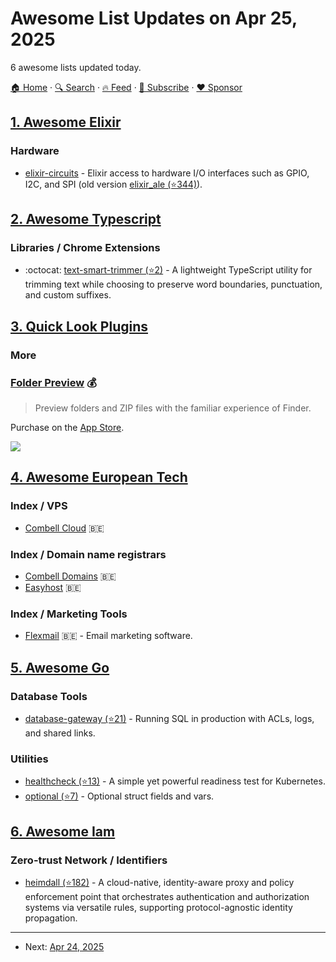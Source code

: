 # Awesome List Updates on Apr 25, 2025

6 awesome lists updated today.

[🏠 Home](/README.md) · [🔍 Search](https://www.trackawesomelist.com/search/) · [🔥 Feed](https://www.trackawesomelist.com/rss.xml) · [📮 Subscribe](https://trackawesomelist.us17.list-manage.com/subscribe?u=d2f0117aa829c83a63ec63c2f&id=36a103854c) · [❤️  Sponsor](https://github.com/sponsors/theowenyoung)



## [1. Awesome Elixir](/content/h4cc/awesome-elixir/README.md)

### Hardware

*   [elixir-circuits](https://github.com/elixir-circuits) - Elixir access to hardware I/O interfaces such as GPIO, I2C, and SPI (old version [elixir\_ale (⭐344)](https://github.com/fhunleth/elixir_ale)).

## [2. Awesome Typescript](/content/dzharii/awesome-typescript/README.md)

### Libraries / Chrome Extensions

*   :octocat: [text-smart-trimmer (⭐2)](https://github.com/vaidehimani/text-smart-trimmer) - A lightweight TypeScript utility for trimming text while choosing to preserve word boundaries, punctuation, and custom suffixes.

## [3. Quick Look Plugins](/content/sindresorhus/quick-look-plugins/README.md)

### More

### [Folder Preview](https://anybox.ltd/folder-preview) 💰

> Preview folders and ZIP files with the familiar experience of Finder.

Purchase on the [App Store](https://apps.apple.com/app/folder-preview/id6698876601).

[![](https://github.com/sindresorhus/quick-look-plugins/raw/main/screenshots/FolderPreview.png)](https://anybox.ltd/folder-preview)

## [4. Awesome European Tech](/content/uscneps/Awesome-European-Tech/README.md)

### Index / VPS

*   [Combell Cloud](https://www.combell.com/en/cloud-server) 🇧🇪

### Index / Domain name registrars

*   [Combell Domains](https://www.combell.com/en/domain-names) 🇧🇪
*   [Easyhost](https://www.easyhost.be/en/) 🇧🇪

### Index / Marketing Tools

*   [Flexmail](https://flexmail.be/en) 🇧🇪 - Email marketing software.

## [5. Awesome Go](/content/avelino/awesome-go/README.md)

### Database Tools

*   [database-gateway (⭐21)](https://github.com/kazhuravlev/database-gateway) - Running SQL in production with ACLs, logs, and shared links.

### Utilities

*   [healthcheck (⭐13)](https://github.com/kazhuravlev/healthcheck) - A simple yet powerful readiness test for Kubernetes.
*   [optional (⭐7)](https://github.com/kazhuravlev/optional) - Optional struct fields and vars.

## [6. Awesome Iam](/content/kdeldycke/awesome-iam/README.md)

### Zero-trust Network / Identifiers

*   [heimdall (⭐182)](https://github.com/dadrus/heimdall) - A cloud-native, identity-aware proxy and policy enforcement point that orchestrates authentication and authorization systems via versatile rules, supporting protocol-agnostic identity propagation.

---

- Next: [Apr 24, 2025](/content/2025/04/24/README.md)